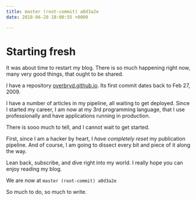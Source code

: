 ```yaml
---
title: master (root-commit) a0d3a2e
date: 2018-06-28 18:00:55 +0000

---
```

# Starting fresh

It was about time to restart my blog. There is so much happening right now, many very good things, that ought to be shared.

I have a repository [overbryd.github.io](https://github.com/Overbryd/overbryd.github.io "Overbryd/overbryd.github.io"). Its first commit dates back to Feb 27, 2009.

I have a number of articles in my pipeline, all waiting to get deployed. Since I started my career, I am now at my 3rd programming language, that I use professionally and have applications running in production.

There is sooo much to tell, and I cannot wait to get started.

First, since I am a hacker by heart, I _have completely reset_ my publication pipeline. And of course, I am going to dissect every bit and piece of it along the way.

Lean back, subscribe, and dive right into my world. I really hope you can enjoy reading my blog.

We are now at `master (root-commit) a0d3a2e`

So much to do, so much to write.